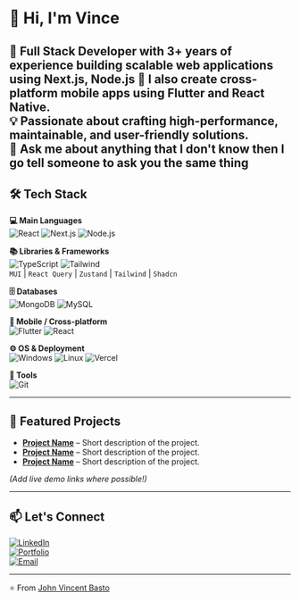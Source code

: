 # 👋 Hi, I'm Vince  

🚀 **Full Stack Developer** with 3+ years of experience building scalable web applications using **Next.js**, **Node.js**
📱 I also create cross-platform mobile apps using **Flutter** and **React Native**.  
💡 Passionate about crafting high-performance, maintainable, and user-friendly solutions.  
💬 Ask me about anything that I don't know then I go tell someone to ask you the same thing
---

## 🛠 Tech Stack  

**💻 Main Languages**  
![React](https://skillicons.dev/icons?i=react) ![Next.js](https://skillicons.dev/icons?i=nextjs) ![Node.js](https://skillicons.dev/icons?i=nodejs)

**📚 Libraries & Frameworks**  
![TypeScript](https://skillicons.dev/icons?i=typescript) ![Tailwind](https://skillicons.dev/icons?i=tailwind)  
`MUI` | `React Query` | `Zustand` | `Tailwind` | `Shadcn` 

**🗄 Databases**  
![MongoDB](https://skillicons.dev/icons?i=mongodb) ![MySQL](https://skillicons.dev/icons?i=mysql)

**📱 Mobile / Cross-platform**  
![Flutter](https://skillicons.dev/icons?i=flutter) ![React](https://skillicons.dev/icons?i=react)

**⚙ OS & Deployment**  
![Windows](https://skillicons.dev/icons?i=windows) ![Linux](https://skillicons.dev/icons?i=linux) ![Vercel](https://skillicons.dev/icons?i=vercel)

**🧰 Tools**  
![Git](https://skillicons.dev/icons?i=git)

---

## 📌 Featured Projects  

- [**Project Name**](https://github.com/username/project1) – Short description of the project.  
- [**Project Name**](https://github.com/username/project2) – Short description of the project.  
- [**Project Name**](https://github.com/username/project3) – Short description of the project.  

*(Add live demo links where possible!)*

---

## 📫 Let's Connect  

[![LinkedIn](https://img.shields.io/badge/LinkedIn-0A66C2?style=for-the-badge&logo=linkedin&logoColor=white)](https://linkedin.com/in/jvincentbasto)  
[![Portfolio](https://img.shields.io/badge/Portfolio-000?style=for-the-badge&logo=About.me&logoColor=white)](https://www.jvincentbasto.xyz)  
[![Email](https://img.shields.io/badge/Email-D14836?style=for-the-badge&logo=gmail&logoColor=white)](mailto:jvincentbasto@gmail.com)  

---
⭐️ From [John Vincent Basto](https://github.com/jvincentbasto)
